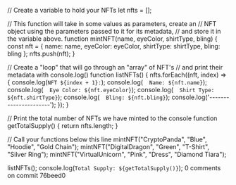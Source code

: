 // Create a variable to hold your NFTs
let nfts = [];

// This function will take in some values as parameters, create an
// NFT object using the parameters passed to it for its metadata, 
// and store it in the variable above.
function mintNFT(name, eyeColor, shirtType, bling) {
    const nft = {
        name: name,
        eyeColor: eyeColor,
        shirtType: shirtType,
        bling: bling
    };
    nfts.push(nft);
}

// Create a "loop" that will go through an "array" of NFT's
// and print their metadata with console.log()
function listNFTs() {
    nfts.forEach((nft, index) => {
        console.log(`NFT ${index + 1}:`);
        console.log(`  Name: ${nft.name}`);
        console.log(`  Eye Color: ${nft.eyeColor}`);
        console.log(`  Shirt Type: ${nft.shirtType}`);
        console.log(`  Bling: ${nft.bling}`);
        console.log('----------------------');
    });
}

// Print the total number of NFTs we have minted to the console
function getTotalSupply() {
    return nfts.length;
}

// Call your functions below this line
mintNFT("CryptoPanda", "Blue", "Hoodie", "Gold Chain");
mintNFT("DigitalDragon", "Green", "T-Shirt", "Silver Ring");
mintNFT("VirtualUnicorn", "Pink", "Dress", "Diamond Tiara");

listNFTs();
console.log(`Total Supply: ${getTotalSupply()}`);
0 comments on commit 76beed0

